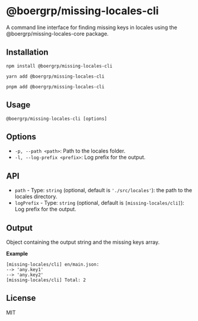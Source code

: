# @boergrp/missing-locales-cli

A command line interface for finding missing keys in locales using the @boergrp/missing-locales-core package.

## Installation

```shell
npm install @boergrp/missing-locales-cli
```

```shell
yarn add @boergrp/missing-locales-cli
```

```shell
pnpm add @boergrp/missing-locales-cli
```

## Usage

```shell
@boergrp/missing-locales-cli [options]
```

## Options

- `-p, --path <path>`: Path to the locales folder.
- `-l, --log-prefix <prefix>`: Log prefix for the output.

## API

- `path` - Type: `string` (optional, default is `'./src/locales'`): the path to the locales directory.
- `logPrefix` - Type: `string` (optional, default is `[missing-locales/cli]`): Log prefix for the output.

## Output

Object containing the output string and the missing keys array.

__Example__

```shell
[missing-locales/cli] en/main.json:
--> 'any.key1'
--> 'any.key2'
[missing-locales/cli] Total: 2
```

## License

MIT
